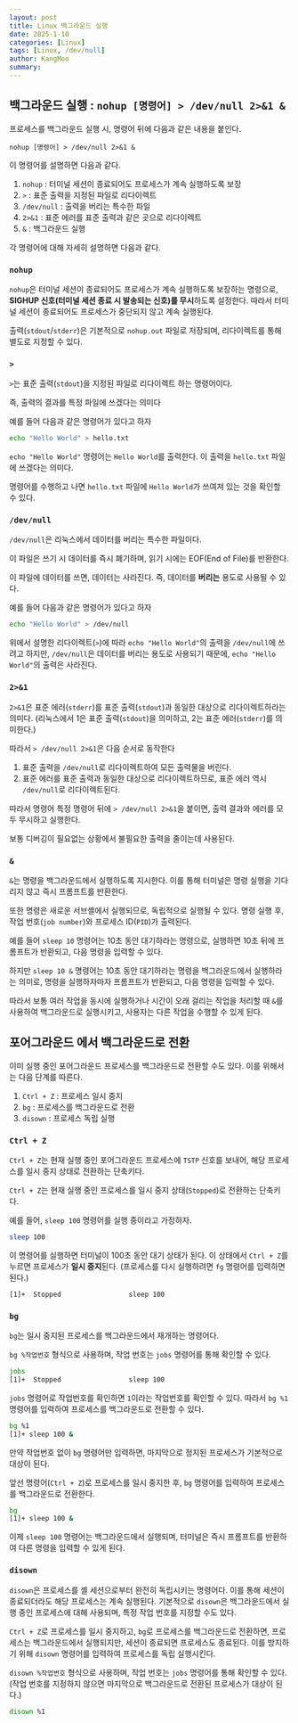 ```yaml
---
layout: post
title: Linux 백그라운드 실행
date: 2025-1-10
categories: [Linux]
tags: [Linux, /dev/null]
author: KangMoo
summary: 
---
```


## 백그라운드 실행 : `nohup [명령어] > /dev/null 2>&1 &`

프로세스를 백그라운드 실행 시, 명령어 뒤에 다음과 같은 내용을 붙인다.

`nohup [명령어] > /dev/null 2>&1 &`

이 명령어를 설명하면 다음과 같다.

1. `nohup` : 터미널 세션이 종료되어도 프로세스가 계속 실행하도록 보장
2. `>` : 표준 출력을 지정된 파일로 리다이렉트
3. `/dev/null` : 출력을 버리는 특수한 파일
4. `2>&1` : 표준 에러를 표준 출력과 같은 곳으로 리다이렉트
5. `&` : 백그라운드 실행

각 명령어에 대해 자세히 설명하면 다음과 같다.

### `nohup`

`nohup`은 터미널 세션이 종료되어도 프로세스가 계속 실행하도록 보장하는 명령으로, **SIGHUP 신호(터미널 세션 종료 시 발송되는 신호)를 무시**하도록 설정한다. 따라서 터미널 세션이 종료되어도 프로세스가 중단되지 않고 계속 실행된다.

출력(`stdout`/`stderr`)은 기본적으로 `nohup.out` 파일로 저장되며, 리다이렉트를 통해 별도로 지정할 수 있다.

### `>`

`>`는 표준 출력(`stdout`)을 지정된 파일로 리다이렉트 하는 명령어이다.

즉, 출력의 결과를 특정 파일에 쓰겠다는 의미다

예를 들어 다음과 같은 명령어가 있다고 하자

```bash
echo "Hello World" > hello.txt
```

`echo "Hello World"` 명령어는 `Hello World`를 출력한다. 이 출력을 `hello.txt` 파일에 쓰겠다는 의미다.

명령어를 수행하고 나면 `hello.txt` 파일에 `Hello World`가 쓰여져 있는 것을 확인할 수 있다.

### `/dev/null`

`/dev/null`은 리눅스에서 데이터를 버리는 특수한 파일이다.

이 파일은 쓰기 시 데이터를 즉시 폐기하며, 읽기 시에는 EOF(End of File)를 반환한다.

이 파일에 데이터를 쓰면, 데이터는 사라진다. 즉, 데이터를 **버리는** 용도로 사용될 수 있다.

예를 들어 다음과 같은 명령어가 있다고 하자

```bash
echo "Hello World" > /dev/null
```

위에서 설명한 리다이렉트(`>`)에 따라 `echo "Hello World"`의 출력을 `/dev/null`에 쓰려고 하지만, `/dev/null`은 데이터를 버리는 용도로 사용되기 때문에, `echo "Hello World"`의 출력은 사라진다.

### `2>&1`

`2>&1`은 표준 에러(`stderr`)를 표준 출력(`stdout`)과 동일한 대상으로 리다이렉트하라는 의미다. (리눅스에서 1은 표준 출력(`stdout`)을 의미하고, 2는 표준 에러(`stderr`)를 의미한다.)

따라서 `> /dev/null 2>&1`은 다음 순서로 동작한다

1. 표준 출력을 `/dev/null`로 리다이렉트하여 모든 출력물을 버린다.
2. 표준 에러를 표준 출력과 동일한 대상으로 리다이렉트하므로, 표준 에러 역시 `/dev/null`로 리다이렉트된다.

따라서 명령어 특정 명령어 뒤에 `> /dev/null 2>&1`을 붙이면, 출력 결과와 에러를 모두 무시하고 실행한다.

보통 디버깅이 필요없는 상황에서 불필요한 출력을 줄이는데 사용된다.

### `&`

`&`는 명령을 백그라운드에서 실행하도록 지시한다. 이를 통해 터미널은 명령 실행을 기다리지 않고 즉시 프롬프트를 반환한다.

또한 명령은 새로운 서브셸에서 실행되므로, 독립적으로 실행될 수 있다. 명령 실행 후, 작업 번호(`job number`)와 프로세스 ID(`PID`)가 출력된다.

예를 들어 `sleep 10` 명령어는 10초 동안 대기하라는 명령으로, 실행하면 10초 뒤에 프롬프트가 반환되고, 다음 명령을 입력할 수 있다.

하지만 `sleep 10 &` 명령어는 10초 동안 대기하라는 명령을 백그라운드에서 실행하라는 의미로, 명령을 실행하자마자 프롬프트가 반환되고, 다음 명령을 입력할 수 있다.

따라서 보통 여러 작업을 동시에 실행하거나 시간이 오래 걸리는 작업을 처리할 때 `&`를 사용하여 백그라운드로 실행시키고, 사용자는 다른 작업을 수행할 수 있게 된다.

## 포어그라운드 에서 백그라운드로 전환

이미 실행 중인 포어그라운드 프로세스를 백그라운드로 전환할 수도 있다. 이를 위해서는 다음 단계를 따른다.

1. `Ctrl + Z` : 프로세스 일시 중지
2. `bg` : 프로세스를 백그라운드로 전환
3. `disown` : 프로세스 독립 실행

### `Ctrl + Z`

`Ctrl + Z`는 현재 실행 중인 포어그라운드 프로세스에 `TSTP` 신호를 보내어, 해당 프로세스를 일시 중지 상태로 전환하는 단축키다.

`Ctrl + Z`는 현재 실행 중인 프로세스를 일시 중지 상태(`Stopped`)로 전환하는 단축키다.

예를 들어, `sleep 100` 명령어를 실행 중이라고 가정하자.

```bash
sleep 100
```

이 명령어를 실행하면 터미널이 100초 동안 대기 상태가 된다. 이 상태에서 `Ctrl + Z`를 누르면 프로세스가 **일시 중지**된다. (프로세스를 다시 실행하려면 `fg` 명령어를 입력하면 된다.)

```bash
[1]+  Stopped                 sleep 100
```

### `bg`

`bg`는 일시 중지된 프로세스를 백그라운드에서 재개하는 명령어다.

`bg %작업번호` 형식으로 사용하며, 작업 번호는 `jobs` 명령어를 통해 확인할 수 있다.

```bash
jobs
[1]+  Stopped                 sleep 100
```

`jobs` 명령어로 작업번호를 확인하면 `1`이라는 작업번호를 확인할 수 있다. 따라서 `bg %1` 명령어를 입력하여 프로세스를 백그라운드로 전환할 수 있다.

```bash
bg %1
[1]+ sleep 100 &
```

만약 작업번호 없이 `bg` 명령어만 입력하면, 마지막으로 정지된 프로세스가 기본적으로 대상이 된다.

앞선 명령어(`Ctrl + Z`)로 프로세스를 일시 중지한 후, `bg` 명령어를 입력하여 프로세스를 백그라운드로 전환한다.

```bash
bg
[1]+ sleep 100 &
```

이제 `sleep 100` 명령어는 백그라운드에서 실행되며, 터미널은 즉시 프롬프트를 반환하여 다른 명령을 입력할 수 있게 된다.

### `disown`

`disown`은 프로세스를 셸 세션으로부터 완전히 독립시키는 명령어다. 이를 통해 세션이 종료되더라도 해당 프로세스는 계속 실행된다. 기본적으로 `disown`은 백그라운드에서 실행 중인 프로세스에 대해 사용되며, 특정 작업 번호를 지정할 수도 있다.

`Ctrl + Z`로 프로세스를 일시 중지하고, `bg`로 프로세스를 백그라운드로 전환하면, 프로세스는 백그라운드에서 실행되지만, 세션이 종료되면 프로세스도 종료된다. 이를 방지하기 위해 `disown` 명령어를 입력하여 프로세스를 독립 실행시킨다.

`disown %작업번호` 형식으로 사용하며, 작업 번호는 `jobs` 명령어를 통해 확인할 수 있다. (작업 번호를 지정하지 않으면 마지막으로 백그라운드로 전환된 프로세스가 대상이 된다.)

```bash
disown %1
```
